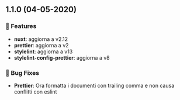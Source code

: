 ## 1.1.0 (04-05-2020)

### 🚀 Features
* **nuxt**: aggiorna a v2.12
* **prettier**: aggiorna a v2
* **stylelint**: aggiorna a v13
* **stylelint-config-prettier**: aggiorna a v8

### 🐛 Bug Fixes
* **Prettier**: Ora formatta i documenti con trailing comma e non causa conflitti con eslint
